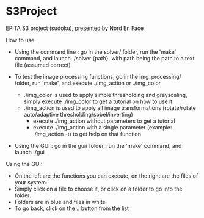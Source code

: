 # S3Project

EPITA S3 project (sudoku), presented by Nord En Face


How to use:

 - Using the command line : go in the solver/ folder, run the 'make' command, and launch ./solver {path}, with path being the path to a text file (assumed correct)
 
 - To test the image processing functions, go in the img_processing/ folder, run 'make', and execute ./img_action or ./img_color
   - ./img_color is used to apply simple thresholding and grayscaling, simply execute ./img_color to get a tutorial on how to use it
   - ./img_action is used to apply all image transformations (rotate/rotate auto/adaptive thresholding/sobel/inverting)
        - execute ./img_action without parameters to get a tutorial
        - execute ./img_action with a single parameter (example: ./img_action -t) to get help on that function 

 - Using the GUI : go in the gui/ folder, run the 'make' command, and launch ./gui



Using the GUI:
 - On the left are the functions you can execute, on the right are the files of your system.
 - Simply click on a file to choose it, or click on a folder to go into the folder.
 - Folders are in blue and files in white
 - To go back, click on the .. button from the list
